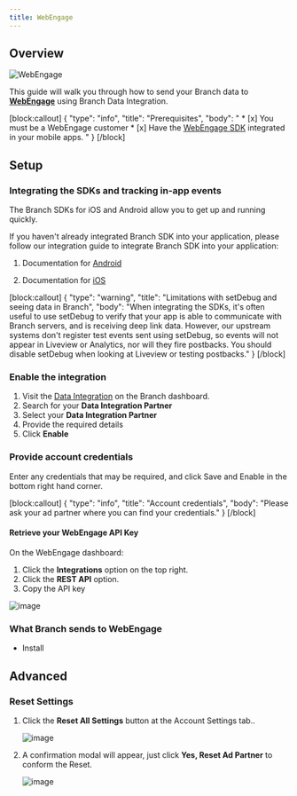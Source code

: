 ```yaml
---
title: WebEngage
---
```

## Overview

![WebEngage](https://cdn.branch.io/branch-assets/ad-partner-manager//webengage-1550629207966.png)

This guide will walk you through how to send your Branch data to **[WebEngage](https://webengage.com/)** using Branch Data Integration.

[block:callout]
{
  "type": "info",
  "title": "Prerequisites",
  "body": "
	* [x] You must be a WebEngage customer
	* [x] Have the [WebEngage SDK](https://docs.webengage.com/docs/overview) integrated in your mobile apps.
	"
}
[/block]

## Setup

### Integrating the SDKs and tracking in-app events

The Branch SDKs for iOS and Android allow you to get up and running quickly.

If you haven't already integrated Branch SDK into your application, please follow our integration guide to integrate Branch SDK into your application:

1. Documentation for [Android](/apps/android/)

1. Documentation for [iOS](/apps/ios/)

[block:callout]
{
  "type": "warning",
  "title": "Limitations with setDebug and seeing data in Branch",
  "body": "When integrating the SDKs, it's often useful to use setDebug to verify that your app is able to communicate with Branch servers, and is receiving deep link data. However, our upstream systems don't register test events sent using setDebug, so events will not appear in Liveview or Analytics, nor will they fire postbacks. You should disable setDebug when looking at Liveview or testing postbacks."
}
[/block]

### Enable the integration

1. Visit the [Data Integration](https://branch.dashboard.branch.io/data-import-export/data-feeds/integrations) on the Branch dashboard.
2. Search for your <notranslate>**Data Integration Partner**</notranslate>
3. Select your <notranslate>**Data Integration Partner**</notranslate>
4. Provide the required details
5. Click <notranslate>**Enable**</notranslate>


### Provide account credentials

Enter any credentials that may be required, and click Save and Enable in the bottom right hand corner.

[block:callout]
{
  "type": "info",
  "title": "Account credentials",
  "body": "Please ask your ad partner where you can find your credentials."
}
[/block]

#### Retrieve your WebEngage API Key

On the WebEngage dashboard:

1. Click the <notranslate>**Integrations**</notranslate> option on the top right.
1. Click the <notranslate>**REST API**</notranslate> option.
1. Copy the API key

![image](/images/pages/integrations/webengage/webengage-api-key.png)

### What Branch sends to WebEngage

* Install

## Advanced

### Reset Settings

1. Click the <notranslate>**Reset All Settings**</notranslate> button at the Account Settings tab..

	![image](/images/ingredients/deep-linked-ads/reset-ad-settings/reset-ad-settings.png)

1. A confirmation modal will appear, just click <notranslate>**Yes, Reset Ad Partner**</notranslate> to conform the Reset.

	![image](/images/ingredients/deep-linked-ads/reset-ad-settings/reset-ad-settings_confirmation.png)
